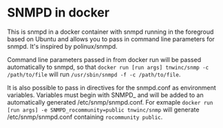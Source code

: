# SNMPD in docker

This is snmpd in a docker container with snmpd running in the foregroud based on Ubuntu and allows you to pass in command line parameters for snmpd. It's inspired by polinux/snmpd.

Command line parameters passed in from docker run will be passed automatically to snmpd, so that `docker run [run args] tnwinc/snmp -c /path/to/file` will run `/usr/sbin/snmpd -f -c /path/to/file`.

It is also possible to pass in directives for the snmpd.conf as environment variables. Variables must begin with SNMPD_ and will be added to an automatically generated /etc/snmp/snmpd.conf. For exmaple `docker run [run args] -e SNMPD_rocommunity=public tnwinc/snmp` will generate /etc/snmp/snmpd.conf containing `rocommunity public`. 
